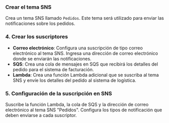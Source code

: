 ### Crear el tema SNS

Crea un tema SNS llamado `Pedidos`. Este tema será utilizado para enviar las notificaciones sobre los pedidos.

### 4. Crear los suscriptores

- **Correo electrónico**: Configura una suscripción de tipo correo electrónico al tema SNS. Ingresa una dirección de correo electrónico donde se enviarán las notificaciones.
- **SQS**: Crea una cola de mensajes en SQS que recibirá los detalles del pedido para el sistema de facturación.
- **Lambda**: Crea una función Lambda adicional que se suscriba al tema SNS y envíe los detalles del pedido al sistema de logística.

### 5. Configuración de la suscripción en SNS

Suscribe la función Lambda, la cola de SQS y la dirección de correo electrónico al tema SNS "Pedidos". Configura los tipos de notificación que deben enviarse a cada suscriptor.